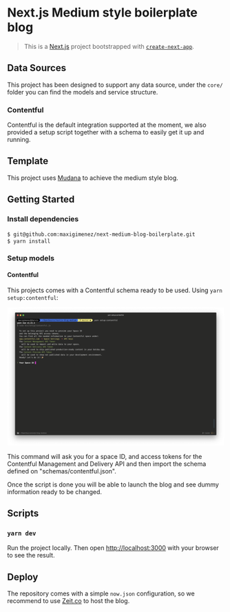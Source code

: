 # Next.js Medium style boilerplate blog

> This is a [Next.js](https://nextjs.org/) project bootstrapped with [`create-next-app`](https://github.com/zeit/next.js/tree/canary/packages/create-next-app).

## Data Sources

This project has been designed to support any data source, under the `core/` folder you can find the models and service structure.

### Contentful

Contentful is the default integration supported at the moment, we also provided a setup script together with a schema to easily get it up and running.

## Template

This project uses [Mudana](https://www.wowthemes.net/mundana-free-html-bootstrap-template/) to achieve the medium style blog.

## Getting Started

### Install dependencies

```
$ git@github.com:maxigimenez/next-medium-blog-boilerplate.git
$ yarn install
```

### Setup models

#### Contentful

This projects comes with a Contentful schema ready to be used. Using `yarn setup:contentful`:

![](./assets/setup-contentful.png)

This command will ask you for a space ID, and access tokens for the Contentful Management and Delivery API and then import the schema defined on "schemas/contentful.json".

Once the script is done you will be able to launch the blog and see dummy information ready to be changed.

## Scripts

### `yarn dev`

Run the project locally. Then open [http://localhost:3000](http://localhost:3000) with your browser to see the result.

## Deploy

The repository comes with a simple `now.json` configuration, so we recommend to use [Zeit.co](https://zeit.co) to host the blog.
